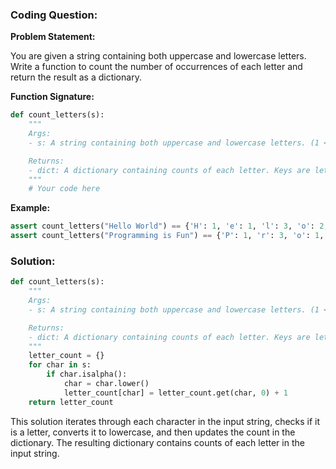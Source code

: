 ### Coding Question:

**Problem Statement:**

You are given a string containing both uppercase and lowercase letters. Write a function to count the number of occurrences of each letter and return the result as a dictionary.

**Function Signature:**

```python
def count_letters(s):
    """
    Args:
    - s: A string containing both uppercase and lowercase letters. (1 <= len(s) <= 10^5)

    Returns:
    - dict: A dictionary containing counts of each letter. Keys are letters, and values are counts.
    """
    # Your code here
```

**Example:**

```python
assert count_letters("Hello World") == {'H': 1, 'e': 1, 'l': 3, 'o': 2, ' ': 1, 'W': 1, 'r': 1, 'd': 1}
assert count_letters("Programming is Fun") == {'P': 1, 'r': 3, 'o': 1, 'g': 3, 'a': 1, 'm': 2, 'i': 3, 'n': 3, ' ': 3, 's': 1, 'F': 1, 'u': 1}
```

### Solution:

```python
def count_letters(s):
    """
    Args:
    - s: A string containing both uppercase and lowercase letters. (1 <= len(s) <= 10^5)

    Returns:
    - dict: A dictionary containing counts of each letter. Keys are letters, and values are counts.
    """
    letter_count = {}
    for char in s:
        if char.isalpha():
            char = char.lower()
            letter_count[char] = letter_count.get(char, 0) + 1
    return letter_count
```

This solution iterates through each character in the input string, checks if it is a letter, converts it to lowercase, and then updates the count in the dictionary. The resulting dictionary contains counts of each letter in the input string.
